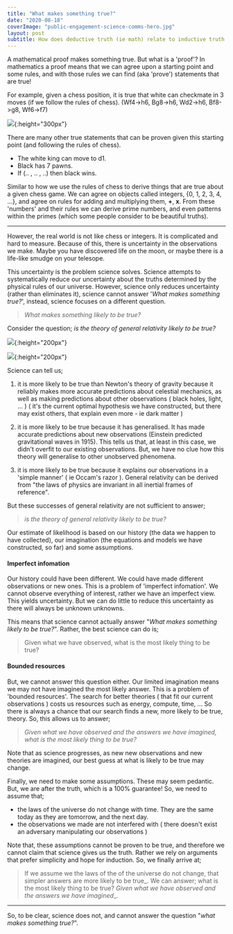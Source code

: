 ```yaml
---
title: "What makes something true?"
date: "2020-08-18"
coverImage: "public-engagement-science-comms-hero.jpg"
layout: post
subtitle: How does deductive truth (ie math) relate to inductive truth (ie science)?
---
```


A mathematical proof makes something true. But what is a 'proof'? In mathematics a proof means that we can agree upon a starting point and some rules, and with those rules we can find (aka 'prove') statements that are true!

For example, given a chess position, it is true that white can checkmate in 3 moves (if we follow the rules of chess). (Wf4->h6, Bg8->h6, Wd2->h6, Bf8->g8, Wf6->f7)

![]({{site.baseurl}}/images/image.png){:height="300px"}

There are many other true statements that can be proven given this starting point (and following the rules of chess).

- The white king can move to d1.
- Black has 7 pawns.
- If (.. , .. , ..) then black wins.

Similar to how we use the rules of chess to derive things that are true about a given chess game. We can agree on objects called integers, {0, 1, 2, 3, 4, ...}, and agree on rules for adding and multiplying them, **+**, **x**. From these 'numbers' and their rules we can derive prime numbers, and even patterns within the primes (which some people consider to be beautiful truths).

* * *

However, the real world is not like chess or integers. It is complicated and hard to measure. Because of this, there is uncertainty in the observations we make. Maybe you have discovered life on the moon, or maybe there is a life-like smudge on your telesope.

This uncertainty is the problem science solves. Science attempts to systematically reduce our uncertainty about the truths determined by the physical rules of our universe. However, science only reduces uncertainty (rather than eliminates it), science cannot answer '_What makes something true?_', instead, science focuses on a different question.

> _What makes something likely to be true?_

Consider the question; _is the theory of general relativity likely to be true?_

![]({{site.baseurl}}/images/einstein-s-theory-of-relativity.jpg){:height="200px"}

![]({{site.baseurl}}/images/189-1896015_law-of-gravity-equation.png){:height="200px"}

Science can tell us;

1. it is more likely to be true than Newton's theory of gravity because it reliably makes more accurate predictions about celestial mechanics, as well as making predictions about other observations ( black holes, light, ... ) ( it's the current optimal hypothesis we have constructed, but there may exist others, that explain even more - ie dark matter )

2. it is more likely to be true because it has generalised. It has made accurate predictions about new observations (Einstein predicted gravitational waves in 1915). This tells us that, at least in this case, we didn't overfit to our existing observations. But, we have no clue how this theory will generalise to other unobserved phenomena.

3. it is more likely to be true because it explains our observations in a 'simple manner' ( ie Occam's razor ). General relativity can be derived from "the laws of physics are invariant in all inertial frames of reference".

But these successes of general relativity are not sufficient to answer; 

> _is the theory of general relativity likely to be true?_ 

Our estimate of likelihood is based on our history (the data we happen to have collected), our imagination (the equations and models we have constructed, so far) and some assumptions.

#### Imperfect infomation

Our history could have been different. We could have made different observations or new ones. This is a problem of 'imperfect infomation'. We cannot observe everything of interest, rather we have an imperfect view. This yields uncertainty. But we can do little to reduce this uncertainty as there will always be unknown unknowns.

This means that science cannot actually answer "_What makes something likely to be true?_". Rather, the best science can do is;

> Given what we have observed, what is the most likely thing to be true?

<!-- (and how hard have we tried to find new data?) -->

#### Bounded resources

But, we cannot answer this question either. Our limited imagination means we may not have imagined the most likely answer. This is a problem of 'bounded resources'. The search for better theories ( that fit our current observations ) costs us resources such as energy, compute, time, ... So there is always a chance that our search finds a new, more likely to be true, theory. So, this allows us to answer;

> _Given what we have observed and the answers we have imagined, what is the most likely thing to be true?_

Note that as science progresses, as new new observations and new theories are imagined, our best guess at what is likely to be true may change.

Finally, we need to make some assumptions. These may seem pedantic. But, we are after the truth, which is a 100% guarantee! So, we need to assume that;

- the laws of the universe do not change with time. They are the same today as they are tomorrow, and the next day.
- the observations we made are not interfered with ( there doesn't exist an adversary manipulating our observations )

Note that, these assumptions cannot be proven to be true, and therefore we cannot claim that science gives us the truth. Rather we rely on arguments that prefer simplicity and hope for induction. So, we finally arrive at;

> If we assume we the laws of the of the universe do not change, that simpler answers are more likely to be true_. We can answer; what is the most likely thing to be true? _Given what we have observed and the answers we have imagined__.

* * *

So, to be clear, science does not, and cannot answer the question "_what makes something true?_".
